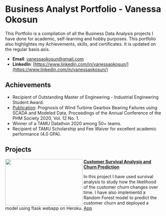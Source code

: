 # Business Analyst Portfolio - Vanessa Okosun
This Portfolio is a compilation of all the Business Data Analysis projects I have done for academic, self-learning and hobby purposes. This portfolio also highlightes my Achievements, skills, and certificates. It is updated on the regular basis.asis.

- **Email**: [vanessaokosun@gmail.com](vanessaokosun@gmail.com)
- **LinkedIn**: [https://www.linkedin.com/in/vanessaokosun/](https://www.linkedin.com/in/vanessaokosun/)

## Achievements
- Recipient of Outstanding Master of Engineering - Industrial Engineering Student Award.
- [Publication](https://phmpapers.org/index.php/phmconf/article/view/1292): Prognosis of Wind Turbine Gearbox Bearing Failures using SCADA and Modeled Data, Proceedings of the Annual Conference of the PHM Society 2020, Vol. 12 No. 1.
- Winner of a TAMU Datathon 2020 among 50+ teams.
- Recipient of TAMU Scholarship and Fee Waiver for excellent academic performance (4.0 GPA).

## Projects

<img align="left" width="250" height="150" src="https://github.com/archd3sai/Portfolio/blob/master/Images/telecom.jpg"> **[Customer Survival Analysis and Churn Prediction](https://github.com/archd3sai/Customer-Survival-Analysis-and-Churn-Prediction)**

In this project I have used survival analysis to study how the likelihood of the customer churn changes over time. I have also implementd a Random Forest model to predict the customer churn and deployed a model using flask webapp on Heroku. [App](https://churn-prediction-app.herokuapp.com/)  

#
